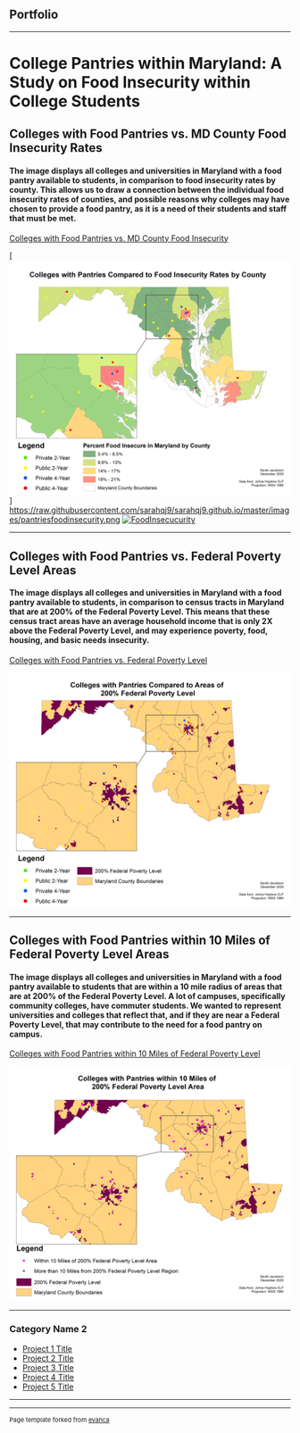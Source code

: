 ## Portfolio

---

# College Pantries within Maryland: A Study on Food Insecurity within College Students 
## Colleges with Food Pantries vs. MD County Food Insecurity Rates
#### The image displays all colleges and universities in Maryland with a food pantry available to students, in comparison to food insecurity rates by county. This allows us to draw a connection between the individual food insecurity rates of counties, and possible reasons why colleges may have chosen to provide a food pantry, as it is a need of their students and staff that must be met.  
[Colleges with Food Pantries vs. MD County Food Insecurity](/sample_page)

[<img src="images/pantriesfoodinsecurity.png"/>]
https://raw.githubusercontent.com/sarahqj9/sarahqj9.github.io/master/images/pantriesfoodinsecurity.png
[![FoodInsecucurity]("images/pantriesfoodinsecurity.png")](https://raw.githubusercontent.com/sarahqj9/sarahqj9.github.io/master/images/pantriesfoodinsecurity.png)

---
## Colleges with Food Pantries vs. Federal Poverty Level Areas
#### The image displays all colleges and universities in Maryland with a food pantry available to students, in comparison to census tracts in Maryland that are at 200% of the Federal Poverty Level. This means that these census tract areas have an average household income that is only 2X above the Federal Poverty Level, and may experience poverty, food, housing, and basic needs insecurity. 
[Colleges with Food Pantries vs. Federal Poverty Level](/federal_page)

<img src="images/povertylevel.png"/>

---
## Colleges with Food Pantries within 10 Miles of Federal Poverty Level Areas
#### The image displays all colleges and universities in Maryland with a food pantry available to students that are within a 10 mile radius of areas that are at 200% of the Federal Poverty Level. A lot of campuses, specifically community colleges, have commuter students. We wanted to represent universities and colleges that reflect that, and if they are near a Federal Poverty Level, that may contribute to the need for a food pantry on campus. 
[Colleges with Food Pantries within 10 Miles of Federal Poverty Level](http://example.com/)

<img src="images/withinpovertylevel.png"/>

---

### Category Name 2

- [Project 1 Title](http://example.com/)
- [Project 2 Title](http://example.com/)
- [Project 3 Title](http://example.com/)
- [Project 4 Title](http://example.com/)
- [Project 5 Title](http://example.com/)

---




---
<p style="font-size:11px">Page template forked from <a href="https://github.com/evanca/quick-portfolio">evanca</a></p>
<!-- Remove above link if you don't want to attibute -->
